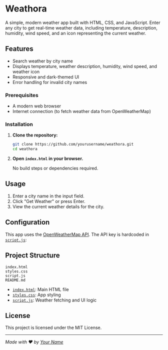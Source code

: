 # Weathora

A simple, modern weather app built with HTML, CSS, and JavaScript. Enter any city to get real-time weather data, including temperature, description, humidity, wind speed, and an icon representing the current weather.

## Features

- Search weather by city name
- Displays temperature, weather description, humidity, wind speed, and weather icon
- Responsive and dark-themed UI
- Error handling for invalid city names
### Prerequisites

- A modern web browser
- Internet connection (to fetch weather data from OpenWeatherMap)

### Installation

1. **Clone the repository:**
   ```sh
   git clone https://github.com/yourusername/weathora.git
   cd weathora
   ```

2. **Open `index.html` in your browser.**

   No build steps or dependencies required.

## Usage

1. Enter a city name in the input field.
2. Click "Get Weather" or press Enter.
3. View the current weather details for the city.

## Configuration

This app uses the [OpenWeatherMap API](https://openweathermap.org/api). The API key is hardcoded in [`script.js`](script.js):

## Project Structure

```
index.html
styles.css
script.js
README.md
```

- [`index.html`](index.html): Main HTML file
- [`styles.css`](styles.css): App styling
- [`script.js`](script.js): Weather fetching and UI logic

## License

This project is licensed under the MIT License.

---

*Made with ❤️ by [Your Name](https://github.com/kaya-Khurana)*
